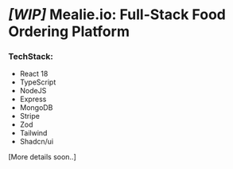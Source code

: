 # _[WIP]_ Mealie.io: Full-Stack Food Ordering Platform 


### TechStack:
 - React 18 
 - TypeScript
 - NodeJS
 - Express
 - MongoDB
 - Stripe
 - Zod   
 - Tailwind
 - Shadcn/ui

 [More details soon..]
